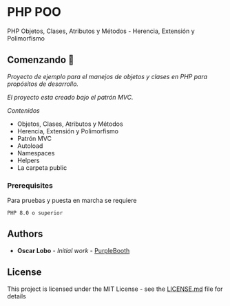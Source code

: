 # PHP POO

PHP Objetos, Clases, Atributos y Métodos - Herencia, Extensión y Polimorfismo

## Comenzando 🚀

_Proyecto de ejemplo para el manejos de objetos y clases en PHP para propósitos de desarrollo._

_El proyecto esta creado bajo el patrón MVC._



_Contenidos_
* Objetos, Clases, Atributos y Métodos
* Herencia, Extensión y Polimorfismo
* Patrón MVC
* Autoload
* Namespaces
* Helpers
* La carpeta public

### Prerequisites

Para pruebas y puesta en marcha se requiere

```
PHP 8.0 o superior
```


## Authors

* **Oscar Lobo** - *Initial work* - [PurpleBooth](https://github.com/oscarescalando)



## License

This project is licensed under the MIT License - see the [LICENSE.md](LICENSE.md) file for details


